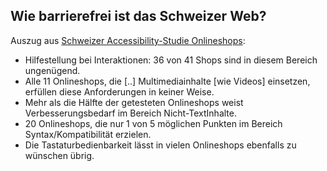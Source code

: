 ## Wie barrierefrei ist das Schweizer Web?

Auszug aus [Schweizer Accessibility-Studie Onlineshops](https://www.access-for-all.ch/ch/projekte/publikationen/574-schweizer-accessibility-studie-onlineshops.html):

- Hilfestellung bei Interaktionen: 36 von 41 Shops sind in diesem Bereich ungenügend.
- Alle 11 Onlineshops, die [..] Multimediainhalte [wie Videos] einsetzen, erfüllen diese Anforderungen in keiner Weise.
- Mehr als die Hälfte der getesteten Onlineshops weist Verbesserungsbedarf im Bereich Nicht-TextInhalte.
- 20 Onlineshops, die nur 1 von 5 möglichen Punkten im Bereich Syntax/Kompatibilität erzielen.
- Die Tastaturbedienbarkeit lässt in vielen Onlineshops ebenfalls zu wünschen übrig.
